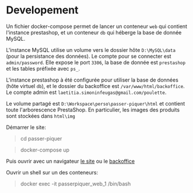# Developement

Un fichier docker-compose permet de lancer un conteneur `web` qui contient l'instance prestashop, et un conteneur `db` qui héberge la base de donnée MySQL.

L'instance MySQL utilise un volume vers le dossier hôte `D:\MySQL\data` (pour la persistance des données).
Le compte pour se connecter est `admin/password`.
Elle expose le port `3306`, la base de donnée est `prestashop` et les tables préfixée avec `ps_`.

L'instance prestashop à été configurée pour utiliser la base de données (hôte virtuel `db`), et le dossier du backoffice est `/var/www/html/backoffice`.
Le compte admin est `laetitia.simoninfeugas@gmail.com/poulette`.

Le volume partagé est `D:\Workspace\perso\passer-piquer\html` et contient toute l'arborescence PrestaShop.
En particulier, les images des produits sont stockées dans `html\img`

Démarrer le site:

> cd passer-piquer

> docker-compose up

Puis ouvrir avec un navigateur [le site](http://localhost:8080) ou le [backoffice](http://localhost:8080/backoffice)

Ouvrir un shell sur un des conteneurs:

> docker exec -it passerpiquer_web_1 /bin/bash
